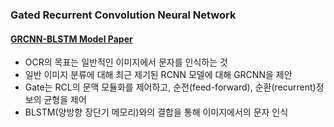 ### Gated Recurrent Convolution Neural Network

#### [GRCNN-BLSTM Model Paper](https://proceedings.neurips.cc/paper_files/paper/2017/file/c24cd76e1ce41366a4bbe8a49b02a028-Paper.pdf)
- OCR의 목표는 일반적인 이미지에서 문자를 인식하는 것
- 일반 이미지 분류에 대해 최근 제기된 RCNN 모델에 대해 GRCNN을 제안
- Gate는 RCL의 문맥 모듈화를 제어하고, 순전(feed-forward), 순환(recurrent)정보의 균형을 제어
- BLSTM(양방향 장단기 메모리)와의 결합을 통해 이미지에서의 문자 인식